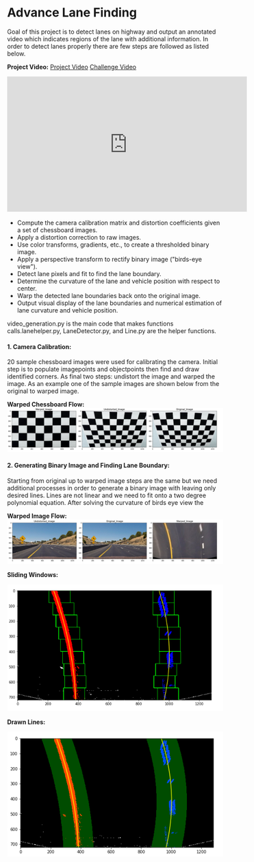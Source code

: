 # Advance Lane Finding

Goal of this project is to detect lanes on highway and output an annotated video which indicates regions of the lane with additional information. In order to detect lanes properly there are few steps are followed as listed below. 

**Project Video:**
[Project Video](https://www.youtube.com/watch?v=9HRHobSYhRE)
[Challenge Video](https://www.youtube.com/watch?v=mK_2OEAul3A)

  <iframe width="560" height="315" src="https://www.youtube.com/watch?v=9HRHobSYhRE" frameborder="0" allowfullscreen></iframe>

-  Compute the camera calibration matrix and distortion coefficients given a set of chessboard images.
-  Apply a distortion correction to raw images.
-  Use color transforms, gradients, etc., to create a thresholded binary image.
-  Apply a perspective transform to rectify binary image ("birds-eye view").
-  Detect lane pixels and fit to find the lane boundary.
-  Determine the curvature of the lane and vehicle position with respect to center.
-  Warp the detected lane boundaries back onto the original image.
-  Output visual display of the lane boundaries and numerical estimation of lane curvature and vehicle position.


video_generation.py is the main code that makes functions calls.lanehelper.py, LaneDetector.py, and Line.py are the helper functions.

#### 1. Camera Calibration:

20 sample chessboard images were used for calibrating the camera. Initial step is to populate imagepoints and objectpoints then find and draw identified corners. As final two steps: undistort the image and warped the image. As an example one of the sample images are shown below from the original to warped image.  

**Warped Chessboard Flow:**
![[Warped Image]](camera_cal_out/WarpedBoard.PNG)



#### 2. Generating Binary Image and Finding Lane Boundary:

Starting from original up to warped image steps are the same but we need additional processes in order to generate a binary image with leaving only desired lines. Lines are not linear and we need to fit onto a two degree polynomial equation. After solving the curvature of birds eye view the   

**Warped Image Flow:**
![[Warped Image]](test_images_out/WarpedImage.PNG)

**Sliding Windows:**

![[Warped Image]](test_images_out/SlidingWindows.PNG)

**Drawn Lines:**

![[Warped Image]](test_images_out/DrawnLines.PNG)





